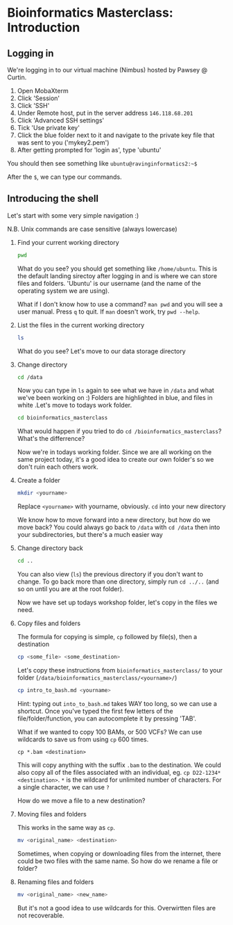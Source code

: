 # Bioinformatics Masterclass: Introduction

## **Logging in**

We're logging in to our virtual machine (Nimbus) hosted by Pawsey @ Curtin. 
1. Open MobaXterm
2. Click 'Session'
3. Click 'SSH'
4. Under Remote host, put in the server address `146.118.68.201`
5. Click 'Advanced SSH settings'
6. Tick 'Use private key'
7. Click the blue folder next to it and navigate to the private key file that was sent to you ('mykey2.pem')
8. After getting prompted for 'login as', type 'ubuntu'

You should then see something like
`ubuntu@ravinginformatics2:~$`

After the `$`, we can type our commands.

## **Introducing the shell**

Let's start with some very simple navigation :)

N.B. Unix commands are case sensitive (always lowercase)

1. Find your current working directory

   ```bash
   pwd
   ```

   What do you see? you should get something like `/home/ubuntu`. This is the default landing sirectoy after logging in and is where we can store files and folders. 'Ubuntu' is our username (and the name of the operating system we are using).

   What if I don't know how to use a command?
   `man pwd` and you will see a user manual. Press `q` to quit. If `man` doesn't work, try `pwd --help`.

2. List the files in the current working directory

    ```bash
    ls
    ```

    What do you see?
    Let's move to our data storage directory

3. Change directory

     ```bash
     cd /data
     ```

     Now you can type in `ls` again to see what we have in `/data` and what we've been working on :) 
     Folders are highlighted in blue, and files in white .Let's move to todays work folder. 

     ```bash
     cd bioinformatics_masterclass
     ```

     What would happen if you tried to do `cd /bioinformatics_masterclass`? What's the differrence?

     Now we're in todays working folder. Since we are all working on the same project today, it's a good idea to create our own folder's so we don't ruin each others work.

4. Create a folder

     ```bash
     mkdir <yourname>
     ```

     Replace `<yourname>` with yourname, obviously.
     `cd` into your new directory

     We know how to move forward into a new directory, but how do we move back?
     You could always go back to `/data` with `cd /data` then into your subdirectories, but there's a much easier way

5. Change directory back

     ```bash
     cd ..
     ```

     You can also view (`ls`) the previous directory if you don't want to change.
     To go back more than one directory, simply run `cd ../..` (and so on until you are at the root folder).

     Now we have set up todays workshop folder, let's copy in the files we need.

6. Copy files and folders

     The formula for copying is simple, `cp` followed by file(s), then a destination

     ```bash
     cp <some_file> <some_destination>
     ```

     Let's copy these instructions from `bioinformatics_masterclass/` to your folder (`/data/bioinformatics_masterclass/<yourname>/`)

     ```bash
     cp intro_to_bash.md <yourname>
     ```

     Hint: typing out `into_to_bash.md` takes WAY too long, so we can use a shortcut. Once you've typed the first few letters of the file/folder/function, you can autocomplete it by pressing 'TAB'.

     What if we wanted to copy 100 BAMs, or 500 VCFs? We can use wildcards to save us from using `cp` 600 times.

     `cp *.bam <destination>`

     This will copy anything with the suffix `.bam` to the destination. We could also copy all of the files associated with an individual, eg. `cp D22-1234* <destination>`. `*` is the wildcard for unlimited number of characters. For a single character, we can use `?`

     How do we move a file to a new destination?

7. Moving files and folders

     This works in the same way as `cp`.

     ```bash
     mv <original_name> <destination>
     ```

     Sometimes, when copying or downloading files from the internet, there could be two files with the same name. So how do we rename a file or folder?

8. Renaming files and folders

     ```bash
     mv <original_name> <new_name>
     ```

     But it's not a good idea to use wildcards for this. Overwirtten files are not recoverable.
